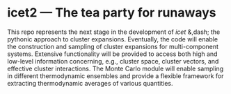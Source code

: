 icet2 &mdash; The tea party for runaways
========================================

This repo represents the next stage in the development of *icet*
&,dash; the pythonic approach to cluster expansions. Eventually, the
code will enable the construction and sampling of cluster expansions
for multi-component systems. Extensive functionality will be provided
to access both high and low-level information concerning, e.g.,
cluster space, cluster vectors, and effective cluster
interactions. The Monte Carlo module will enable sampling in different
thermodynamic ensembles and provide a flexible framework for
extracting thermodynamic averages of various quantities.
